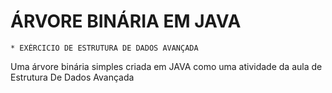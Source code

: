 # ÁRVORE BINÁRIA EM JAVA
	* EXÉRCICIO DE ESTRUTURA DE DADOS AVANÇADA
Uma árvore binária simples criada em JAVA como uma atividade da aula de Estrutura De Dados Avançada
